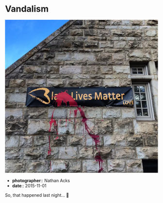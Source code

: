 # Vandalism

![A vandalized "Black Lives Matter" banner on the side of a church](assets/2015-11-01-vandalism.webp)

* **photographer**:: Nathan Acks  
* **date**:: 2015-11-01

So, that happened last night… 🙁

